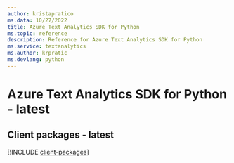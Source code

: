 ```yaml
---
author: kristapratico
ms.data: 10/27/2022
title: Azure Text Analytics SDK for Python
ms.topic: reference
description: Reference for Azure Text Analytics SDK for Python
ms.service: textanalytics
ms.author: krpratic
ms.devlang: python
---
```

# Azure Text Analytics SDK for Python - latest

## Client packages - latest
[!INCLUDE [client-packages](text-analytics-client-index.md)]